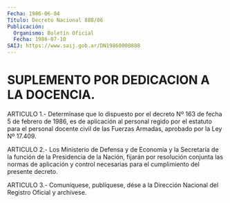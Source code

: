 ```yaml
---
Fecha: 1986-06-04
Título: Decreto Nacional 888/86
Publicación:
  Organismo: Boletín Oficial
  Fecha: 1986-07-10
SAIJ: https://www.saij.gob.ar/DN19860000888
---
```

# SUPLEMENTO POR DEDICACION A LA DOCENCIA.

<a id="1"></a>
ARTICULO 1.- Determínase que lo dispuesto por el decreto Nº 163  de fecha 5  de febrero de 1986, es de aplicación al personal regido por el estatuto para el personal docente civil de las Fuerzas Armadas, aprobado por la Ley Nº 17.409.

<a id="2"></a>
ARTICULO  2.- Los Ministerio de Defensa y de Economía y la Secretaría de la función de la Presidencia de la Nación, fijarán por resolución conjunta las normas de aplicación y control necesarias para el cumplimiento del presente decreto.

<a id="3"></a>
ARTICULO  3.- Comuníquese, publíquese, dése a la Dirección Nacional del Registro Oficial y archívese.